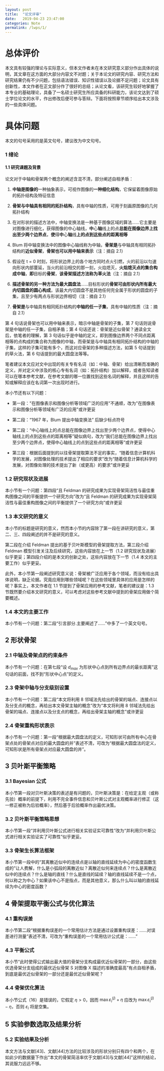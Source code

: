 ```yaml
---
layout: post
title:  "论文评审"
date:   2019-04-23 23:47:00
categories: Note
permalink: /lwps/1/
---
```


# 总体评价

本文具有较强的理论与实际意义，但本文作者未在本文研究意义部分作出具体的说明，其文章在这方面的大部分内容文不对题；关于本论文的研究内容、研究方法和研究结果仍有不少问题，包括语法错误、知识性错误以及论据不足问题；论文具有创新性，本文作者在正文部分作了很好的总结；从论文看，该研究生较好地掌握了本专业的基础理论，具备了一名硕士研究生所应具备的科研能力，该论文达到了硕士学位论文的水平，作出修改后便可参与答辩。下面将按照章节顺序给出本文涉及的一些具体问题。

# 具体问题

本文的句号采用的是英文句号，建议改为中文句号。

### 1 绪论

#### 1.1 研究课题及背景

论文对于中轴和骨架两个概念的阐述含混不清，部分阐述自相矛盾：

1. **中轴是图像的**一种抽象表示，可视作图像的**一种细化结构**，它保留着图像原始的拓扑结构及特征信息

2. **骨架与中轴具有相同的拓扑结构**，具有中轴的性质，可用于刻画原图像的几何拓扑结构

3. 在对形状的描述方法中，中轴变换法是一种基于图像区域的算法……它主要是对图像进行细化，获得图像的中心轴线，**中**心**轴**线上的点**总能在图像边界上找出至少两个边界点**，**使**得**中**心**轴**线**上的点到这些点的距离相等**

4. Blum 将中轴变换法中的图像中心轴线称为中轴，**骨架是**与中轴具有相同拓扑结构的**近似骨架**，**骨架也可以用中轴来表示**（注：摘自 2.1）

5. 假设在 t = 0 时刻，将形状边界上的各个地方同时点火引燃，火的前沿以匀速向形状内部蔓延，当火的前沿相交的那一刻，火焰熄灭，**火焰熄灭点的集合构成中轴**，**即**目标的**骨架**，**该骨架描述方法称为草火法**（注：摘自 2.1）

6. **描述骨架的另一种方法为最大圆盘法**……目标形状的**骨架可由形状内所有最大内切圆盘的圆心构成**，该最大内切圆盘不是其他任何完全属于形状的圆盘的子集，且至少有两点与形状边界相切（注：摘自 2.1）

7. **骨架是**与中轴具有相同拓扑结构的**中轴的任一子集**，具有中轴的性质（注：摘自 2.1）

第 4 句话说骨架也可以用中轴来表示，暗示中轴是骨架的子集，第 7 句话则说骨架是中轴的任一子集，自相矛盾；第 4 句话还说：骨架是近似骨架？通读全文后，依笔者的理解，第 3 句话似乎是中轴的定义，即到图像边界两个不同点距离相等的点构成的集合称为图像的中轴，而骨架是与中轴具有相同拓扑结构的中轴的子集，这样的子集可能有多个，而这对应骨架的多种描述方法，如第 5 句话提到的草火法，第 6 句话提到的最大圆盘法等等。

笔者建议本文应对文中出现的有关专有名词（如：中轴、骨架）给出清晰而准确的定义，并对定义中涉及的核心专有名词（如：拓扑结构）加以解释，或者告知读者可以在哪本参考文献，在参考文献的哪一位置找到这些名词的解释，并且这样的告知或解释应该在名词第一次出现时进行。

本小节还有以下问题：

* 第一段："在图像表示和图像分析等领域广泛的应用"不通顺，改为"在图像表示和图像分析等领域有广泛的应用"或许更妥

* 第二段：“1967 年，Blum 提出中轴变换法” 后缺少标点符号

* 第二段：“中心轴线上的点总能在图像边界上找出至少两个边界点，使得中心轴线上的点到这些点的距离相等”疑似病句，改为“我们总能在图像边界上找出至少两个边界点，使得中心轴线上的点到这些点的距离相等”或许更妥

* 第三段：根据后面提到的以往骨架提取算法不足的事实，“随着信息计算机科学的发展，对图像处理的技术提出了相应的要求”改为“随着信息计算机科学的发展，对图像处理的技术提出了新（或更高）的要求”或许更妥

### 1.2 研究现状及进展

本小节有一个问题：第四段“且 Feldman 的研究成果为实现骨架简洁性与最佳重构图像之间的平衡提供一个研究方向”改为“且 Feldman 的研究成果为实现骨架简洁性与最佳重构图像之间的平衡提供了一个研究方向”或许更妥

### 1.3 本文研究的意义

本小节的标题是研究的意义，然而本小节的内容除了第一段在讲研究的意义，第二、三、四段阐述的并不是研究的意义。

第二段在介绍 Feldman 提出的基于贝叶斯模型的骨架提取方法，第三段介绍 Feldman 模型引发关注及后续研究，这些内容放在上一节（1.2 研究现状及进展）似乎更妥；第四段介绍的是本文的创新之处，这些内容放在下一节（1.4 本文的主要工作）似乎更妥。

此外，本小节第一段阐述研究意义说：骨架被广泛应用于各个领域，而没有给出具体说明，缺乏论据。究竟应用到哪些领域呢？在这些领域里具体的应用是怎样的呢？事实上，本文作者在 1.1 节提到了骨架应用的参考文献，笔者的建议是：1.3 节既然要介绍本文研究的意义，可以考虑对这些参考文献中提到的骨架应用做个简要概述。

### 1.4 本文的主要工作

本小节有一个问题：第二段“引言部分.主要阐述了……”中多了一个英文句号。

## 2 形状骨架

### 2.1 中轴及骨架点的约束条件

本小节有一个问题：在第七段“设 $d_{max}$ 为形状中心点到所有边界点的最长距离”这句话的前面，找不到“形状中心点”的定义。

### 2.3 骨架中轴与分支级别设置

本小节有一个问题：第二段“本文将利用 8 邻域法先给出的骨架的端点、连接点以及分支点的概念，再给出本文骨架主轴的概念”改为“本文将利用 8 邻域法先给出骨架的端点、连接点以及分支点的概念，再给出骨架主轴的概念”或许更妥

### 2.4 骨架重构形状表示

本小节有一个问题：第一段“根据最大圆盘法的定义，可知形状可由所有中心在骨架点处的骨架点对应的最大圆盘的并”表述不清，可改为“根据最大圆盘法的定义，可知形状是所有骨架点对应最大圆盘的并”。

## 3 贝叶斯平衡策略

### 3.1 Bayesian 公式

本小节第一段对贝叶斯决策的表述是有问题的，贝叶斯决策是：在给定主观（或称先验）概率的前提下，利用不完全事件信息和贝叶斯公式对主观概率进行修正（这一修正被称为后验概率），然后基于后验概率作出最优决策。

### 3.2 贝叶斯平衡策略思想

本小节第一段“并利用贝叶斯公式进行相关实验证实可靠性”改为“并利用贝叶斯公式进行相关实验证实了可靠性”似乎更妥。

### 3.3 骨架生长算法框架

本小节第一段中的“其离散近似中的连续点是以轴的直线延续为中心的密度函数生成的”让人费解，什么是小弧段的离散近似？离散近似何来连续点？什么是离散近似中的连续点？什么是轴的直线？什么是直线的延续？轴的直线延续不是一个点，何以称之为中心？如果该中心不是指点，而是其他意义，那么什么叫以轴的直线延续为中心的密度函数？

## 4 骨架提取平衡公式与优化算法

### 4.1 重构误差

本小节第二段“根据重构误差的一个常用估计方法是通过设置重构误差：……对误差进行测量”表述不清，可改为“重构误差的一个常用估计公式是：……”

### 4.3 平衡公式

本小节“此时使得公式输出最大值的骨架分支构成最优近似骨架的一部分，由这些优选骨架分支组成的最优近似骨架 S 对图像 X 描述的准确度最高”有点自相矛盾，到底是最优近似骨架的一部分还是最优近似骨架呢？

### 4.4 骨架优化算法

本小节公式（16）是错误的，它假定 $\eta > 0$，因而 $\max \varepsilon_i^{\left(j \right )} + \eta$ 应改为 $\max \varepsilon_i^{\left(j \right )} - \eta$，否则 $\varepsilon_i$ 将是空集。

## 5 实验参数选取及结果分析

### 5.2 实验结果及分析

本文方法与文献[43]、文献[44]方法的比较涉及的形状分别只有四个和两个，在如此少的数据量下作出“本文的骨架简洁率优于文献[43]与文献[44]”这样的结论，其说服力远远不够。